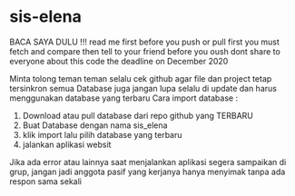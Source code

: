 # sis-elena
BACA SAYA DULU !!!
read me first before you push or pull
first you must fetch and compare then tell to your friend before you oush
dont share to everyone about this code
the deadline on December 2020

Minta tolong teman teman selalu cek github agar file dan project tetap tersinkron semua
Database juga jangan lupa selalu di update dan harus menggunakan database yang terbaru
Cara import database :
1. Download atau pull database dari repo github yang TERBARU
2. Buat Database dengan nama sis_elena
3. klik import lalu pilih database yang terbaru
4. jalankan aplikasi websit

Jika ada error atau lainnya saat menjalankan aplikasi segera sampaikan di grup, jangan jadi anggota pasif yang kerjanya hanya menyimak tanpa ada respon sama sekali
